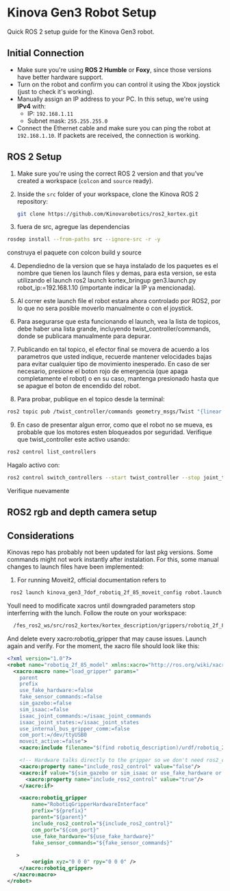 # Kinova Gen3 Robot Setup

Quick ROS 2 setup guide for the Kinova Gen3 robot.

##  Initial Connection

- Make sure you're using **ROS 2 Humble** or **Foxy**, since those versions have better hardware support.  
- Turn on the robot and confirm you can control it using the Xbox joystick (just to check it's working).  
- Manually assign an IP address to your PC. In this setup, we're using **IPv4** with:  
  - IP: `192.168.1.11`  
  - Subnet mask: `255.255.255.0`  
- Connect the Ethernet cable and make sure you can ping the robot at `192.168.1.10`. If packets are received, the connection is working.

##  ROS 2 Setup

1. Make sure you're using the correct ROS 2 version and that you’ve created a workspace (`colcon` and `source` ready).

2. Inside the `src` folder of your workspace, clone the Kinova ROS 2 repository:

   ```bash
   git clone https://github.com/Kinovarobotics/ros2_kortex.git


3. fuera de src, agregue las dependencias
```bash
rosdep install --from-paths src --ignore-src -r -y
```
construya el paquete con colcon build y source 

4. Dependiedno de la version que se haya instalado de los paquetes es el nombre que tienen los launch files y demas, para esta version, se esta utilizando el launch 
ros2 launch kortex_bringup gen3.launch.py robot_ip:=192.168.1.10 (importante indicar la IP ya mencionada). 

5. Al correr este launch file el robot estara ahora controlado por ROS2, por lo que no sera posible moverlo manualmente o con el joystick.
   
6. Para asegurarse que esta funcionando el launch, vea la lista de topicos, debe haber una lista grande, incluyendo twist_controller/commands, donde se publicara manualmente para depurar.
    
7. Publicando en tal topico, el efector final se movera de acuerdo a los parametros que usted indique, recuerde mantener velocidades bajas para evitar cualquier tipo de movimiento inesperado. En caso de ser necesario, presione el boton rojo de emergencia (que apaga completamente el robot) o en su caso, mantenga presionado hasta que se apague el boton de encendido del robot.
   
8. Para probar, publique en el topico desde la terminal:
```bash
ros2 topic pub /twist_controller/commands geometry_msgs/Twist "{linear: {x: 0.0, y: 0.0, z: 0.0}, angular: {x: 0.0, y: 0.0, z: 0.02}}"
```
9. En caso de presentar algun error, como que el robot no se mueva, es probable que los motores esten bloqueados por seguridad. Verifique que twist_controller este activo usando:
```bash
ros2 control list_controllers
```
Hagalo activo con:
```bash
ros2 control switch_controllers --start twist_controller --stop joint_trajectory_controller --strict --controller-manager /controller_manager 
```
Verifique nuevamente

##  ROS2 rgb and depth camera setup 


##  Considerations
Kinovas repo has probably not been updated for last pkg versions. Some commands might not work instantly after instalation. For this, some manual changes to launch files have been implemented:
1. For running Moveit2, official documentation refers to
```bash
 ros2 launch kinova_gen3_7dof_robotiq_2f_85_moveit_config robot.launch.py   robot_ip:=192.168.1.10   use_fake_hardware:=true   fake_sensor_commands:=true
```
Youll need to modificate xacros until downgraded parameters stop interferring with the lunch. 
Follow the route on your workspace:

```bash
  /fes_ros2_ws/src/ros2_kortex/kortex_description/grippers/robotiq_2f_85/urdf/robotiq_2f_85_macro.xacro

```
And delete every xacro:robotiq_gripper that may cause issues. Launch again and verify. For the moment, the xacro file should look like this:


```xml
<?xml version="1.0"?>
<robot name="robotiq_2f_85_model" xmlns:xacro="http://ros.org/wiki/xacro">
  <xacro:macro name="load_gripper" params="
    parent
    prefix
    use_fake_hardware:=false
    fake_sensor_commands:=false
    sim_gazebo:=false
    sim_isaac:=false
    isaac_joint_commands:=/isaac_joint_commands
    isaac_joint_states:=/isaac_joint_states
    use_internal_bus_gripper_comm:=false
    com_port:=/dev/ttyUSB0
    moveit_active:=false">
    <xacro:include filename="$(find robotiq_description)/urdf/robotiq_2f_85_macro.urdf.xacro" />

    <!-- Hardware talks directly to the gripper so we don't need ros2_control unless we are simulating -->
    <xacro:property name="include_ros2_control" value="false"/>
    <xacro:if value="${sim_gazebo or sim_isaac or use_fake_hardware or not use_internal_bus_gripper_comm}">
      <xacro:property name="include_ros2_control" value="true"/>
    </xacro:if>

    <xacro:robotiq_gripper
        name="RobotiqGripperHardwareInterface"
        prefix="${prefix}"
        parent="${parent}"
        include_ros2_control="${include_ros2_control}"
        com_port="${com_port}"
        use_fake_hardware="${use_fake_hardware}"
        fake_sensor_commands="${fake_sensor_commands}"
  
   >
        <origin xyz="0 0 0" rpy="0 0 0" />
    </xacro:robotiq_gripper>
  </xacro:macro>
</robot>

```
